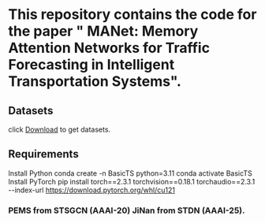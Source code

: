 # This repository contains the code for the paper " MANet: Memory Attention Networks for Traffic Forecasting in Intelligent Transportation Systems".
## Datasets 
click [Download](https://pan.baidu.com/s/1cMDlDEjz91yE4k0qBU8RBA?pwd=fs5r) to get datasets.
## Requirements 
Install Python
conda create -n BasicTS python=3.11
conda activate BasicTS
Install PyTorch
pip install torch==2.3.1 torchvision==0.18.1 torchaudio==2.3.1 --index-url https://download.pytorch.org/whl/cu121
### PEMS from STSGCN (AAAI-20) JiNan from STDN (AAAI-25).
